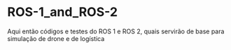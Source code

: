 # ROS-1_and_ROS-2
Aqui então  códigos e testes do ROS 1 e ROS 2,  quais servirão de base para simulação de drone e  de logística  
